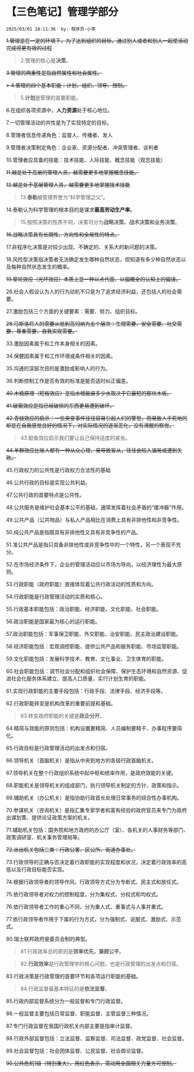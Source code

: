 # 【三色笔记】管理学部分
`2025/03/01 18:11:36  by: 程序员·小李`

~~1.管理是在一定的环境下，为了达到组织的目标，通过别人或者和别人一起使活动完成得更有效的过程~~

> 2.管理的核心是**决策**。

~~3.管理的两重性是指自然属性和社会属性。~~

~~> 4.管理的四个基本职能：计划、组织、领导、控制。~~

> 5.**计划**是管理的首要职能。

6.在组织各项资源中，**人力资源**处于核心地位。

7.一切管理活动的共性是为了实现特定的目标。

8.管理者信息传递角色：监督人、传播者、发人

9.管理者决策制定角色：企业家、资源分配者、冲突管理者、谈判者

10.管理者应具备的技能：技术技能、人际技能、概念技能（观念技能）

~~11.越是处于高层的管理人员，越需要更多地掌握概念技能。~~

~~12.越是处于基层管理人员，越需要更多地掌握技术技能~~

> 13.**泰勒**被管理界誉为“科学管理之父”。

14.泰勒认为科学管理的根本目的是谋求**最高劳动生产率**。

> 15.按照决策的性质不同，决策可分为**战略决策、战术决策和业务决策**。

~~16.战略决策具有长期性、方向性和全局性的特点。~~

17.非程序化决策是对较少出现、不确定的、关系大的新问题的决策。

18.风险型决策指决策者无法确定发生哪种自然状态，但知道有多少种自然状态以及每种自然状态发生的概率。

~~19.晕轮效应（光环效应）本质上是一种以点代面、以偏概全的认知上的偏误。~~

26.社会人假设认为人的行为动机不只是为了追求经济利益，还包括人的社会需要。

27.激励包括三个方面的关键要素：需要、努力、组织目标。

~~28.马斯洛将人的需要从低到高归纳为五个层次：生理需要、安全需要、社交需要、尊重需要、自我实现需要。~~

33.激励因素属于和工作本身相关的因素。

34.保健因素属于和工作环境或条件相关的因素。

35.沟通的深层次目的是激励或影响人的行为。

36.判断控制工作是否有效的标准是能否适时纠正偏差。

~~40.木桶原理（短板效应）是指水桶能装多少水取决于它最短的那块木板。~~

~~41.破窗效应是指已经破损的东西更易遭到破坏。~~

~~42.青蛙效应的启示：一些突变事件往往容易引起人们的警觉，而易致人于死地的却是在自我感觉良好的情况下，对实际情况的逐渐恶化，没有清醒的察觉。~~

> 43.鲶鱼效应启示我们要让自己保持适度的紧张。

~~44.羊群效应比喻人都有一种从众心理，易导致盲从，往往会陷入骗局或遭到失败。~~

45.行政权力的公共性是行政权力合法性的基础

46.公共行政的目标是实现公共利益。

47.公共行政的首要特点是公共性。

48.公共服务是维护社会基本公平的基础，通常发挥着社会矛盾的“缓冲器”作用。

49.公共产品（公共物品）与私人产品相比在消费上具有非排他性和非竞争性。

50.纯公共产品是指既具有非排他性又具有非竞争性的产品。

51.准公共产品是指只具备非排他性或非竞争性中的一个特性，另一个表现不充分。

52.在市场经济条件下，企业的管理活动应以市场为导向，以经济理性为最大原则。

53.行政职能（政府职能）直接体现着公共行政活动的性质和方向。

54.行政职能是行政管理活动的实质和核心。

55.行政基本职能包括：政治职能、经济职能、文化职能、社会职能。

56.政治职能是国家最为核心的运行职能。

57.政治职能包括：军事保卫职能、外交职能、治安职能、民主政治建设职能。

58.经济职能包括：宏观调控职能、提供公共产品和服务职能、市场监管职能。

59.文化职能包括：发展科学技术、教育、文化事业、卫生体育的职能。

60.社会职能包括：调节社会分配和组织社会保障、保护生态环境和自然资源、促进社会化服务体系建立、提高人口质量，实行计划生育的职能。

61.实现行政职能的主要手段包括：行政手段、法律手段、经济手段等。

62.行政职能转变是机构改革的重要前提和基础。

> 63.转变政府职能的关键是**政企分开**。

64.精简与效能的原则包括：机构设置要精简、人员编制要精干、办事程序要简化。

65.行政目标是行政管理活动的出发点和归宿。

66.领导机关（首脑机关）是指从中央到地方的各级行政首脑机关。

67.领导机关在整个行政组织系统中起中枢和统率作用，是政府效能的关键。

68.职能机关是领导机关的组成部门，执行领导机关制定的方针、政策和指示。

69.辅助机关（办公机关）是指协助行政首长处理日常事务的综合性办事机构。

70.参谋机关（咨询机关）是指汇集专家学者和富有经验的政府官员来专门为政府出谋划策、提供论证政策方案的机关。

71.辅助机关包括：国务院和地方政府的办公厅（室）、各机关的人事财务等部门、政策调研室、机关事务管理局等。

~~72.派出机关包括三类：行政公署、区公所、街道办事处。~~

73.行政领导的正确与否决定着行政职能的实现程度和状况，决定着行政效率的高低以及行政目标能否实现。

74.根据行政领导者的领导作风，行政领导方式分为专断式、民主式和放任式。

75.依行政领导者对权力的控制程度，分为集权式、分权式和均权式。

76.依行政领导者工作的重心不同，分为重人式、重事式与人事并重式。

77.依行政领导者作用于下属的行为方式，分为强制式、说服式、激励式、示范式。

80.瑞士联邦政府是委员会制的典型。

> 81.行政效率总的原则是**效率优先，兼顾公平**。

> 82.**行政效率**是行政管理学的核心问题，也是行政管理的出发点和归宿。

83.行政决策是行政管理的首要环节和各项运行职能的基础。

> 84.行政监督最基本特征的是**依法监督**。

85.行政内部监督系统分为一般监督和专门行政监督。

86.一般监督主要包括日常监督、职能监督、主管监督三种情况。

87.专门行政监督在我国行政机关内部主要是指审计监督。

88.行政外部监督包括：立法监督、监察监督、司法监督、政党监督、社会监督。

89.社会监督包括：社会团体监督、公民监督、社会舆论监督。

~~90.公共危机1级（特别重大），用红色表示，需动用全国相关力量方可控制。~~